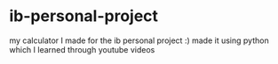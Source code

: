 # ib-personal-project
my calculator I made for the ib personal project :)
made it using python which I learned through youtube videos
